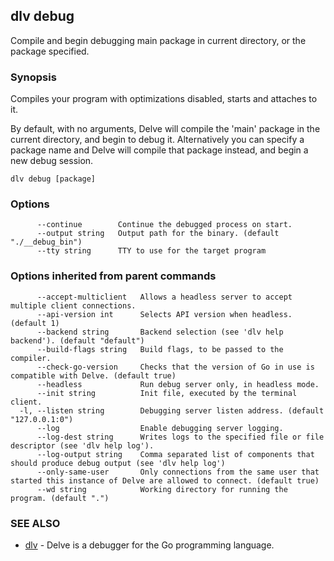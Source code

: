 ## dlv debug

Compile and begin debugging main package in current directory, or the package specified.

### Synopsis


Compiles your program with optimizations disabled, starts and attaches to it.

By default, with no arguments, Delve will compile the 'main' package in the
current directory, and begin to debug it. Alternatively you can specify a
package name and Delve will compile that package instead, and begin a new debug
session.

```
dlv debug [package]
```

### Options

```
      --continue        Continue the debugged process on start.
      --output string   Output path for the binary. (default "./__debug_bin")
      --tty string      TTY to use for the target program
```

### Options inherited from parent commands

```
      --accept-multiclient   Allows a headless server to accept multiple client connections.
      --api-version int      Selects API version when headless. (default 1)
      --backend string       Backend selection (see 'dlv help backend'). (default "default")
      --build-flags string   Build flags, to be passed to the compiler.
      --check-go-version     Checks that the version of Go in use is compatible with Delve. (default true)
      --headless             Run debug server only, in headless mode.
      --init string          Init file, executed by the terminal client.
  -l, --listen string        Debugging server listen address. (default "127.0.0.1:0")
      --log                  Enable debugging server logging.
      --log-dest string      Writes logs to the specified file or file descriptor (see 'dlv help log').
      --log-output string    Comma separated list of components that should produce debug output (see 'dlv help log')
      --only-same-user       Only connections from the same user that started this instance of Delve are allowed to connect. (default true)
      --wd string            Working directory for running the program. (default ".")
```

### SEE ALSO
* [dlv](dlv.md)	 - Delve is a debugger for the Go programming language.


